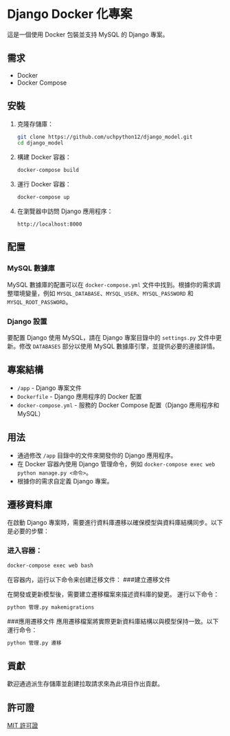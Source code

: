 # Django Docker 化專案

這是一個使用 Docker 包裝並支持 MySQL 的 Django 專案。

## 需求

- Docker
- Docker Compose

## 安裝

1. 克隆存儲庫：

    ```bash
    git clone https://github.com/uchpython12/django_model.git
    cd django_model
    ```

2. 構建 Docker 容器：

    ```bash
    docker-compose build
    ```

3. 運行 Docker 容器：

    ```bash
    docker-compose up
    ```

4. 在瀏覽器中訪問 Django 應用程序：

    ```
    http://localhost:8000
    ```

## 配置

### MySQL 數據庫

MySQL 數據庫的配置可以在 `docker-compose.yml` 文件中找到。根據你的需求調整環境變量，例如 `MYSQL_DATABASE`、`MYSQL_USER`、`MYSQL_PASSWORD` 和 `MYSQL_ROOT_PASSWORD`。

### Django 設置

要配置 Django 使用 MySQL，請在 Django 專案目錄中的 `settings.py` 文件中更新。修改 `DATABASES` 部分以使用 MySQL 數據庫引擎，並提供必要的連接詳情。

## 專案結構

- `/app` - Django 專案文件
- `Dockerfile` - Django 應用程序的 Docker 配置
- `docker-compose.yml` - 服務的 Docker Compose 配置（Django 應用程序和 MySQL）

## 用法

- 通過修改 `/app` 目錄中的文件來開發你的 Django 應用程序。
- 在 Docker 容器內使用 Django 管理命令，例如 `docker-compose exec web python manage.py <命令>`。
- 根據你的需求自定義 Django 專案。

## 遷移資料庫

在啟動 Django 專案時，需要進行資料庫遷移以確保模型與資料庫結構同步。以下是必要的步驟：
### 进入容器： 
```bash
docker-compose exec web bash
```
在容器内，运行以下命令来创建迁移文件：
###建立遷移文件

在開發或更新模型後，需要建立遷移檔案來描述資料庫的變更。
運行以下命令：

````bash
python 管理.py makemigrations
````

###應用遷移文件
應用遷移檔案將實際更新資料庫結構以與模型保持一致。以下運行命令：
````bash
python 管理.py 遷移
````

## 貢獻

歡迎通過派生存儲庫並創建拉取請求來為此項目作出貢獻。

## 許可證

[MIT 許可證](LICENSE)
